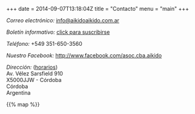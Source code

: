 +++
date = 2014-09-07T13:18:04Z
title = "Contacto"
menu = "main"
+++

*Correo electrónico:* [info@aikidoaikido.com.ar](mailto:info@aikidoaikido.com.ar)

*Boletín informativo:* [click para suscribirse](http://eepurl.com/1CGHL)

*Teléfono:* +549 351-650-3560

*Nuestro Facebook:* http://www.facebook.com/asoc.cba.aikido
 
*Dirección:* ([horarios](/images/horarios.jpg))<br>
Av. Vélez Sarsfield 910<br>
X5000JJW - Córdoba<br>
Córdoba<br>
Argentina
 

{{% map %}}
